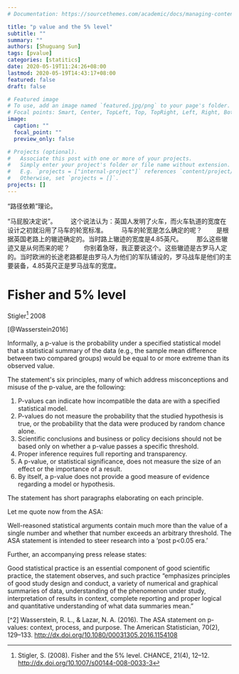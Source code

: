 ```yaml
---
# Documentation: https://sourcethemes.com/academic/docs/managing-content/

title: "p value and the 5% level"
subtitle: ""
summary: ""
authors: [Shuguang Sun]
tags: [pvalue]
categories: [statitics]
date: 2020-05-19T11:24:26+08:00
lastmod: 2020-05-19T14:43:17+08:00
featured: false
draft: false

# Featured image
# To use, add an image named `featured.jpg/png` to your page's folder.
# Focal points: Smart, Center, TopLeft, Top, TopRight, Left, Right, BottomLeft, Bottom, BottomRight.
image:
  caption: ""
  focal_point: ""
  preview_only: false

# Projects (optional).
#   Associate this post with one or more of your projects.
#   Simply enter your project's folder or file name without extension.
#   E.g. `projects = ["internal-project"]` references `content/project/deep-learning/index.md`.
#   Otherwise, set `projects = []`.
projects: []
---
```


“路径依赖”理论。

“马屁股决定说”。
　　这个说法认为：英国人发明了火车，而火车轨道的宽度在设计之初就沿用了马车的轮宽标准。
　　马车的轮宽是怎么确定的呢？
　　是根据英国老路上的辙迹确定的。当时路上辙迹的宽度是4.85英尺。
　　那么这些辙迹又是从何而来的呢？
　　你别着急呀，我正要说这个。这些辙迹是古罗马人定的。当时欧洲的长途老路都是由罗马人为他们的军队铺设的，罗马战车是他们的主要装备，4.85英尺正是罗马战车的宽度。

# Fisher and 5% level

Stigler[^1] 2008


[@Wasserstein2016]

Informally, a p-value is the probability under a specified statistical model that a statistical summary of the data (e.g., the sample mean difference between two compared groups) would be equal to or more extreme than its observed value.

The statement's six principles, many of which address misconceptions and misuse of the p-value, are the following: 

1. P-values can indicate how incompatible the data are with a specified statistical model. 
2. P-values do not measure the probability that the studied hypothesis is true, or the probability that the data were produced by random chance alone. 
3. Scientific conclusions and business or policy decisions should not be based only on whether a p-value passes a specific threshold. 
4. Proper inference requires full reporting and transparency. 
5. A p-value, or statistical significance, does not measure the size of an effect or the importance of a result. 
6. By itself, a p-value does not provide a good measure of evidence regarding a model or hypothesis.

The statement has short paragraphs elaborating on each principle.

Let me quote now from the ASA:

Well-reasoned statistical arguments contain much more than the value of a single number and whether that number exceeds an arbitrary threshold. The ASA statement is intended to steer research into a ‘post p<0.05 era.’

Further, an accompanying press release states:

Good statistical practice is an essential component of good scientific practice, the statement observes, and such practice “emphasizes principles of good study design and conduct, a variety of numerical and graphical summaries of data, understanding of the phenomenon under study, interpretation of results in context, complete reporting and proper logical and quantitative understanding of what data summaries mean.”


[^1]: Stigler, S. (2008). Fisher and the 5% level. CHANCE, 21(4), 12–12. http://dx.doi.org/10.1007/s00144-008-0033-3

[^2] Wasserstein, R. L., & Lazar, N. A. (2016). The ASA statement on p-values: context, process, and purpose. The American Statistician, 70(2), 129–133. http://dx.doi.org/10.1080/00031305.2016.1154108

